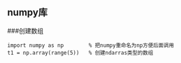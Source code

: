 ## numpy库
###创建数组
```dotnetcli
import numpy as np        % 把numpy重命名为np方便后面调用
t1 = np.array(range(5))   % 创建ndarras类型的数组

```